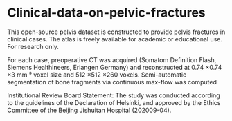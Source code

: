 # Clinical-data-on-pelvic-fractures
This open-source pelvis dataset is constructed to provide pelvis fractures in clinical cases. The atlas is freely available for academic or educational use. For research only.

For each case, preoperative CT was acquired (Somatom Definition Flash, Siemens Healthineers, Erlangen Germany) and reconstructed at 0.74 ×0.74 ×3 mm ³ voxel size and 512 ×512 ×260 voxels. Semi-automatic segmentation of bone fragments via continuous max-flow was computed

Institutional Review Board Statement: The study was conducted according to the guidelines of the Declaration of Helsinki, and approved by the Ethics Committee of the Beijing Jishuitan Hospital (202009-04). 
